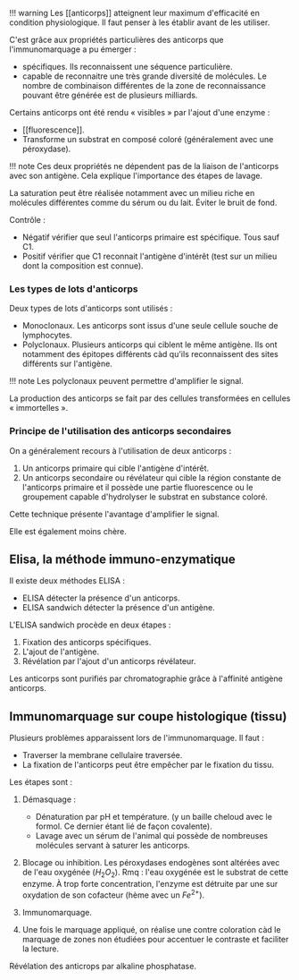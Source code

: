 !!! warning
	Les [[anticorps]] atteignent leur maximum d'efficacité en condition physiologique. Il faut penser à les établir avant de les utiliser.

C'est grâce aux propriétés particulières des anticorps que l'immunomarquage a pu émerger :

* spécifiques. Ils reconnaissent une séquence particulière.
* capable de reconnaitre une très grande diversité de molécules. Le nombre de combinaison différentes de la zone de reconnaissance pouvant être générée est de plusieurs milliards.

Certains anticorps ont été rendu « visibles » par l'ajout d'une enzyme :

* [[fluorescence]].
* Transforme un substrat en composé coloré (généralement avec une péroxydase).

!!! note
    Ces deux propriétés ne dépendent pas de la liaison de l'anticorps avec son antigène. Cela explique l'importance des étapes de lavage.

La saturation peut être réalisée notamment avec un milieu riche en molécules différentes comme du sérum ou du lait. Éviter le bruit de fond.

Contrôle :

* Négatif vérifier que seul l'anticorps primaire est spécifique. Tous sauf C1.
* Positif vérifier que C1 reconnait l'antigène d'intérêt (test sur un milieu dont la composition est connue).
### Les types de lots d'anticorps

Deux types de lots d'anticorps sont utilisés :

* Monoclonaux. Les anticorps sont issus d'une seule cellule souche de lymphocytes.
* Polyclonaux. Plusieurs anticorps qui ciblent le même antigène. Ils ont notamment des épitopes différents càd qu'ils reconnaissent des sites différents sur l'antigène.

!!! note
    Les polyclonaux peuvent permettre d'amplifier le signal.

La production des anticorps se fait par des cellules transformées en cellules « immortelles ».
### Principe de l'utilisation des anticorps secondaires

On a généralement recours à l'utilisation de deux anticorps :

1. Un anticorps primaire qui cible l'antigène d'intérêt.
2. Un anticorps secondaire ou révélateur qui cible la région constante de l'anticorps primaire et il possède une partie fluorescence ou le groupement capable d'hydrolyser le substrat en substance coloré.

Cette technique présente l'avantage d'amplifier le signal.

Elle est également moins chère.
## Elisa, la méthode immuno-enzymatique

Il existe deux méthodes ELISA :

* ELISA détecter la présence d'un anticorps.
* ELISA sandwich détecter la présence d'un antigène.

L'ELISA sandwich procède en deux étapes :

1. Fixation des anticorps spécifiques.
2. L'ajout de l'antigène.
3. Révélation par l'ajout d'un anticorps révélateur.

Les anticorps sont purifiés par chromatographie grâce à l'affinité antigène anticorps.
## Immunomarquage sur coupe histologique (tissu)

Plusieurs problèmes apparaissent lors de l'immunomarquage. Il faut : 

* Traverser la membrane cellulaire traversée.
* La fixation de l'anticorps peut être empêcher par le fixation du tissu.

Les étapes sont :

1. Démasquage :

    * Dénaturation par pH et température. (y un baille cheloud avec le formol. Ce dernier étant lié de façon covalente).
    * Lavage avec un sérum de l'animal qui possède de nombreuses molécules servant à saturer les anticorps.

2. Blocage ou inhibition. Les péroxydases endogènes sont altérées avec de l'eau oxygénée ($H_2O_2$). Rmq : l'eau oxygénée est le substrat de cette enzyme. À trop forte concentration, l'enzyme est détruite par une sur oxydation de son cofacteur (hème avec un $Fe^{2+}$).

3. Immunomarquage.

4. Une fois le marquage appliqué, on réalise une contre coloration càd le marquage de zones non étudiées pour accentuer le contraste et faciliter la lecture.

Révélation des anticrops par alkaline phosphatase.